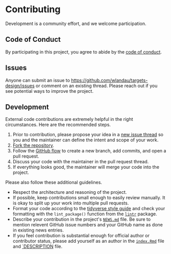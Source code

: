 # Contributing

Development is a community effort, and we welcome participation.

## Code of Conduct

By participating in this project, you agree to abide by the [code of conduct](https://github.com/wlandau/targets/blob/main/CODE_OF_CONDUCT.md).

## Issues

Anyone can submit an issue to <https://github.com/wlandau/targets-design/issues> or comment on an existing thread. Please reach out if you see potential ways to improve the project.
    
## Development

External code contributions are extremely helpful in the right circumstances. Here are the recommended steps.

1. Prior to contribution, please propose your idea in a [new issue thread](https://github.com/wlandau/targets-design/issues) so you and the maintainer can define the intent and scope of your work.
2. [Fork the repository](https://help.github.com/articles/fork-a-repo/).
3. Follow the [GitHub flow](https://guides.github.com/introduction/flow/index.html) to create a new branch, add commits, and open a pull request.
4. Discuss your code with the maintainer in the pull request thread.
5. If everything looks good, the maintainer will merge your code into the project.

Please also follow these additional guidelines.

* Respect the architecture and reasoning of the project.
* If possible, keep contributions small enough to easily review manually. It is okay to split up your work into multiple pull requests.
* Format your code according to the [tidyverse style guide](https://style.tidyverse.org/) and check your formatting with the `lint_package()` function from the [`lintr`](https://github.com/jimhester/lintr) package.
* Describe your contribution in the project's [`NEWS.md`](https://github.com/wlandau/targets/blob/main/NEWS.md) file. Be sure to mention relevent GitHub issue numbers and your GitHub name as done in existing news entries.
* If you feel contribution is substantial enough for official author or contributor status, please add yourself as an author in the  [`index.Rmd`](https://github.com/wlandau/targets-design/blob/main/index.Rmd) file and [`DESCRIPTION](https://github.com/wlandau/targets-design/blob/main/DESCRIPTION) file.
